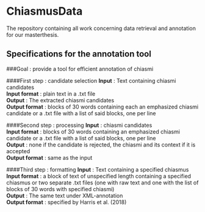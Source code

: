 # ChiasmusData

The repository containing all work concerning data retrieval and annotation for our masterthesis.

## Specifications for the annotation tool

###Goal : provide a tool for efficient annotation of chiasmi

####First step : candidate selection
__Input__ : Text containing chiasmi candidates \
__Input format__ : plain text in a .txt file \
__Output__ : The extracted chiasmi candidates \
__Output format__ : blocks of 30 words containing each an emphasized chiasmi candidate or a .txt file with a list of said blocks, one per line

####Second step : processing
__Input__ : chiasmi candidates \
__Input format__ : blocks of 30 words containing an emphasized chiasmi candidate or a .txt file with a list of said blocks, one per line \
__Output__ : none if the candidate is rejected, the chiasmi and its context if it is accepted \
__Output format__ : same as the input

####Third step : formatting
__Input__ : Text containing a specified chiasmus \
__Input format__ : a block of text of unspecified length containing a specified chiasmus or two separate .txt files (one with raw text and one with the list of blocks of 30 words with specified chiasmi) \
__Output__ : The same text under XML-annotation \
__Output format__ : specified by Harris et al. (2018)








